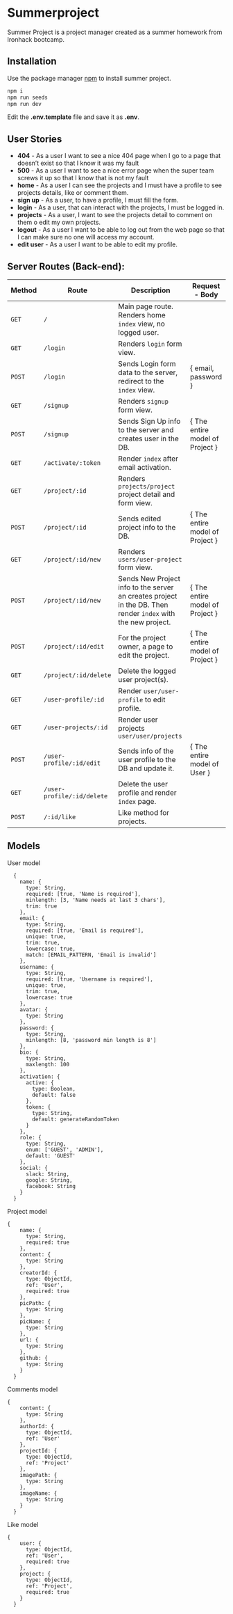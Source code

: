 # Summerproject

Summer Project is a project manager created as a summer homework from Ironhack bootcamp.

## Installation

Use the package manager [npm](https://www.npmjs.com/) to install summer project.

```bash
npm i
npm run seeds
npm run dev
```

Edit the **.env.template** file and save it as **.env**.

## User Stories

- **404** - As a user I want to see a nice 404 page when I go to a page that doesn’t exist so that I know it was my fault
- **500** - As a user I want to see a nice error page when the super team screws it up so that I know that is not my fault
- **home** - As a user I can see the projects and I must have a profile to see projects details, like or comment them.
- **sign up** - As a user, to have a profile, I must fill the form.
- **login** - As a user, that can interact with the projects, I must be logged in.
- **projects** - As a user, I want to see the projects detail to comment on them o edit my own projects.
- **logout** - As a user I want to be able to log out from the web page so that I can make sure no one will access my account.
- **edit user** - As a user I want to be able to edit my profile.

## Server Routes (Back-end):

| **Method** | **Route** | **Description** | Request - Body |
| --- | --- | --- | --- |
| `GET` | `/` | Main page route. Renders home `index` view, no logged user. |  |
| `GET` | `/login` | Renders `login` form view. |  |
| `POST` | `/login` | Sends Login form data to the server, redirect to the `index` view. | { email, password } |  |
| `GET` | `/signup` | Renders `signup` form view. |  |
| `POST` | `/signup` | Sends Sign Up info to the server and creates user in the DB. | { The entire model of Project } |
| `GET` | `/activate/:token` | Render `index` after email activation. |  |
| `GET` | `/project/:id` | Renders `projects/project` project detail and form view. |  |
| `POST` | `/project/:id` | Sends edited project info to the DB. | { The entire model of Project } |
| `GET` | `/project/:id/new` | Renders `users/user-project` form view. |  |
| `POST` | `/project/:id/new` | Sends New Project info to the server an creates project in the DB. Then render `index` with the new project. | { The entire model of Project } |
| `POST` | `/project/:id/edit` | For the project owner, a page to edit the project. | { The entire model of Project } |
| `GET` | `/project/:id/delete` | Delete the logged user project(s). |  |
| `GET` | `/user-profile/:id` | Render `user/user-profile` to edit profile. |  |
| `GET` | `/user-projects/:id` | Render user projects `user/user/projects` |  |
| `POST` | `/user-profile/:id/edit` | Sends info of the user profile to the DB and update it. | { The entire model of User } |
| `GET` | `/user-profile/:id/delete` | Delete the user profile and render `index` page. |  |
| `POST` | `/:id/like` | Like method for projects. |  |

## Models

User model

```
  {
    name: {
      type: String,
      required: [true, 'Name is required'],
      minlength: [3, 'Name needs at last 3 chars'],
      trim: true
    },
    email: {
      type: String,
      required: [true, 'Email is required'],
      unique: true,
      trim: true,
      lowercase: true,
      match: [EMAIL_PATTERN, 'Email is invalid']
    },
    username: {
      type: String,
      required: [true, 'Username is required'],
      unique: true,
      trim: true,
      lowercase: true
    },
    avatar: {
      type: String
    },
    password: {
      type: String,
      minlength: [8, 'password min length is 8']
    },
    bio: {
      type: String,
      maxlength: 100
    },
    activation: {
      active: {
        type: Boolean,
        default: false
      },
      token: {
        type: String,
        default: generateRandomToken
      }
    },
    role: {
      type: String,
      enum: ['GUEST', 'ADMIN'],
      default: 'GUEST'
    },
    social: {
      slack: String,
      google: String,
      facebook: String
    }
  }
```

Project model

```
{
    name: {
      type: String,
      required: true
    },
    content: {
      type: String
    },
    creatorId: {
      type: ObjectId,
      ref: 'User',
      required: true
    },
    picPath: {
      type: String
    },
    picName: {
      type: String
    },
    url: {
      type: String
    },
    github: {
      type: String
    }
  }
```

Comments model

```
{
    content: {
      type: String
    },
    authorId: {
      type: ObjectId,
      ref: 'User'
    },
    projectId: {
      type: ObjectId,
      ref: 'Project'
    },
    imagePath: {
      type: String
    },
    imageName: {
      type: String
    }
  }
```

Like model

```
{
    user: {
      type: ObjectId,
      ref: 'User',
      required: true
    },
    project: {
      type: ObjectId,
      ref: 'Project',
      required: true
    }
  }
```